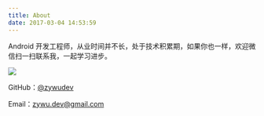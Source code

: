 ```yaml
---
title: About
date: 2017-03-04 14:53:59
---
```


Android 开发工程师，从业时间并不长，处于技术积累期，如果你也一样，欢迎微信扫一扫联系我，一起学习进步。

![](http://om9o63aks.bkt.clouddn.com/Fp3Pwk-0xmE1ZQh6RRyRGKaiYVnk)

GitHub：[@zywudev](https://github.com/zywudev)

Email：[zywu.dev@gmail.com](mailto:zywu.dev@gmail.com)